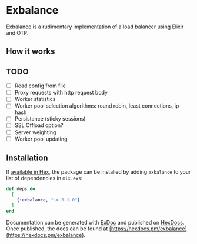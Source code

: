 # Exbalance
Exbalance is a rudimentary implementation of a load balancer using Elixir and OTP.

## How it works


## TODO
- [ ] Read config from file
- [ ] Proxy requests with http request body
- [ ] Worker statistics
- [ ] Worker pool selection algorithms: round robin, least connections, ip hash
- [ ] Persistance (sticky sessions)
- [ ] SSL Offload option?
- [ ] Server weighting
- [ ] Worker pool updating

## Installation

If [available in Hex](https://hex.pm/docs/publish), the package can be installed
by adding `exbalance` to your list of dependencies in `mix.exs`:

```elixir
def deps do
  [
    {:exbalance, "~> 0.1.0"}
  ]
end
```

Documentation can be generated with [ExDoc](https://github.com/elixir-lang/ex_doc)
and published on [HexDocs](https://hexdocs.pm). Once published, the docs can
be found at [https://hexdocs.pm/exbalance](https://hexdocs.pm/exbalance).

